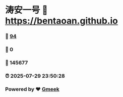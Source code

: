 # 涛安一号 :link: https://bentaoan.github.io 
### :page_facing_up: [94](https://bentaoan.github.io/tag.html) 
### :speech_balloon: 0 
### :hibiscus: 145677 
### :alarm_clock: 2025-07-29 23:50:28 
### Powered by :heart: [Gmeek](https://github.com/Meekdai/Gmeek)
